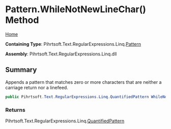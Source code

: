 # Pattern\.WhileNotNewLineChar\(\) Method

[Home](../../../../../../README.md)

**Containing Type**: Pihrtsoft\.Text\.RegularExpressions\.Linq\.[Pattern](../README.md)

**Assembly**: Pihrtsoft\.Text\.RegularExpressions\.Linq\.dll

## Summary

Appends a pattern that matches zero or more characters that are neither a carriage return nor a linefeed\.

```csharp
public Pihrtsoft.Text.RegularExpressions.Linq.QuantifiedPattern WhileNotNewLineChar()
```

### Returns

Pihrtsoft\.Text\.RegularExpressions\.Linq\.[QuantifiedPattern](../../QuantifiedPattern/README.md)

